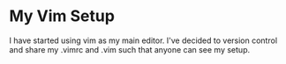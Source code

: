 # My Vim Setup
I have started using vim as my main editor. I've decided to version control and share my .vimrc and .vim such that anyone can see my setup. 

